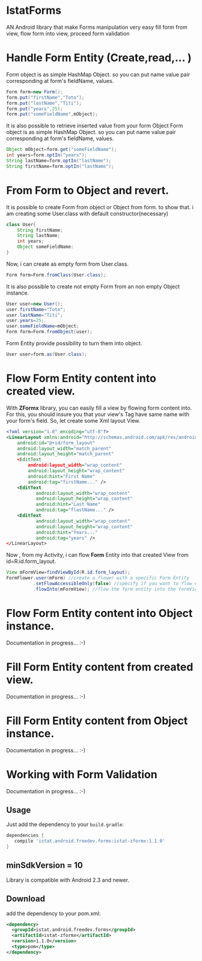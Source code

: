 # IstatForms
AN Android  library that make Forms manipulation very easy
fill form from view,  flow form into view, proceed form validation
# Handle Form Entity (Create,read,... )
Form object is as simple HashMap Object. so you can put name value pair corresponding at form's fieldName, values. 
```java
Form form=new Form();
form.put("firstName","Toto");
form.put("lastName","Titi");
form.put("years",25);
form.put("someFieldName",mObject);
```
It is also possible to retrieve inserted value from your form Object 
Form object is as simple HashMap Object. so you can put name value pair corresponding at form's fieldName, values. 
```java
Object mObject=form.get("someFieldName");
int years=form.optIn("years");
String lastName=form.optIn("lastName");
String firstName=form.optIn("lastName");
```

# From Form to Object and revert.
It is possible to create Form from object or Object from form. to show that.
i am creating some User.class with default constructor(necessary)
```java
class User{
    String firstName;
    String lastName;
    int years;
    Object someFieldName:
}
```
Now, i can create as empty form from User.class.
```java
Form form=Form.fromClass(User.class);
```
It is also possible to create not empty Form from an non empty Object instance.
```java
User user=new User();
user.firstName="Toto";
user.lastName="Titi";
user.years=25;
user.someFieldName=mObject;
Form form=Form.fromObject(user);
```
Form Entity provide possibility to turn them into object.
```java
User user=form.as(User.class);
```
# Flow Form Entity content into created view.
With <b>ZFormx</b> library, you can easily fill a view by flowing form content into.
For this, you should insure you that your view's Tag have same name with your form's field.
So, let create some Xml layout View.
```xml
<?xml version="1.0" encoding="utf-8"?>
<LinearLayout xmlns:android="http://schemas.android.com/apk/res/android"
    android:id="@+id/form_layout"
    android:layout_width="match_parent"
    android:layout_height="match_parent"
    <EditText
        android:layout_width="wrap_content"
        android:layout_height="wrap_content"
        android:hint="First Name"
        android:tag="firstName..." />
    <EditText
           android:layout_width="wrap_content"
           android:layout_height="wrap_content"
           android:hint="Last Name"
           android:tag="flastName..." />
    <EditText
           android:layout_width="wrap_content"
           android:layout_height="wrap_content"
           android:hint="Years..."
           android:tag="years" />
</LinearLayout>    
```
Now , from my Activity, i can flow <b>Form</b> Entity into that created View from id=R.id.form_layout.
```java
View mFormView=findViewById(R.id.form_layout);
FormFlower.user(mForm) //create a flower with a specific Form Entity
          .setFlowAccessibleOnly(false) //spécify if you want to flow enabled view Only (desabled view and not fowussable view would be ignored.)
          .flowInto(mFormView); //flow the form entity into the formView
```
# Flow Form Entity content into Object instance.
Documentation in progress... :-)

# Fill Form Entity content from created view.
Documentation in progress... :-)

# Fill Form Entity content from Object instance.
Documentation in progress... :-)

# Working with Form Validation
Documentation in progress... :-)

Usage
-----
Just add the dependency to your `build.gradle`:

```groovy
dependencies {
   compile 'istat.android.freedev.forms:istat-zformx:1.1.0'
}
```

minSdkVersion = 10
------------------
Library is compatible with Android 2.3 and newer.

Download
--------
add the dependency to your pom.xml:

```xml
<dependency>
  <groupId>istat.android.freedev.forms</groupId>
  <artifactId>istat-zformx</artifactId>
  <version>1.1.0</version>
  <type>pom</type>
</dependency>
```

